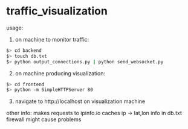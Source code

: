 # traffic_visualization

usage:

1. on machine to monitor traffic:
```bash
$> cd backend
$> touch db.txt
$> python output_connections.py | python send_websocket.py
```

2. on machine producing visualization:
```bash
$> cd frontend
$> python -m SimpleHTTPServer 80
```

3. navigate to http://localhost on visualization machine



other info:
makes requests to ipinfo.io
caches ip -> lat,lon info in db.txt
firewall might cause problems